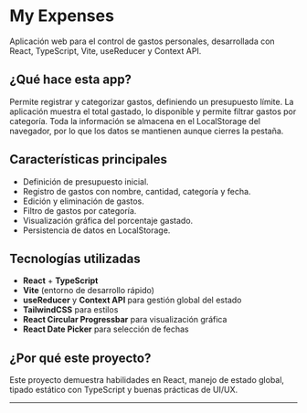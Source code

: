 # My Expenses

Aplicación web para el control de gastos personales, desarrollada con React, TypeScript, Vite, useReducer y Context API.

## ¿Qué hace esta app?

Permite registrar y categorizar gastos, definiendo un presupuesto límite. La aplicación muestra el total gastado, lo disponible y permite filtrar gastos por categoría. Toda la información se almacena en el LocalStorage del navegador, por lo que los datos se mantienen aunque cierres la pestaña.

## Características principales

- Definición de presupuesto inicial.
- Registro de gastos con nombre, cantidad, categoría y fecha.
- Edición y eliminación de gastos.
- Filtro de gastos por categoría.
- Visualización gráfica del porcentaje gastado.
- Persistencia de datos en LocalStorage.

## Tecnologías utilizadas

- **React** + **TypeScript**
- **Vite** (entorno de desarrollo rápido)
- **useReducer** y **Context API** para gestión global del estado
- **TailwindCSS** para estilos
- **React Circular Progressbar** para visualización gráfica
- **React Date Picker** para selección de fechas

## ¿Por qué este proyecto?

Este proyecto demuestra habilidades en React, manejo de estado global, tipado estático con TypeScript y buenas prácticas de UI/UX.

---


